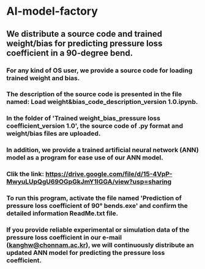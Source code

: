 # AI-model-factory

## We distribute a source code and trained weight/bias for predicting pressure loss coefficient in a 90-degree bend.

### For any kind of OS user, we provide a source code for loading trained weight and bias. 
### The description of the source code is presented in the file named:  Load weight&bias_code_description_version 1.0.ipynb.
### In the folder of 'Trained weight_bias_pressure loss coefficient_version 1.0', the source code of .py format and weight/bias files are uploaded.

### In addition, we provide a trained artificial neural network (ANN) model as a program for ease use of our ANN model.
### Clik the link: https://drive.google.com/file/d/15-4VpP-MwyuLUpQgU69OGpGkJmY1IGGA/view?usp=sharing
### To run this program,  activate the file named 'Prediction of pressure loss coefficient of 90° bends.exe' and confirm the detailed information ReadMe.txt file.

### If you provide reliable experimental or simulation data of the pressure loss coefficient in our e-mail (kanghw@chonnam.ac.kr), we will continuously distribute an updated ANN model for predicting the pressure loss coefficient. 